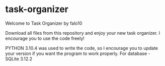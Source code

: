 # task-organizer
Welcome to Task Organizer by falo10

Download all files from this repository and enjoy your new task organizer. I encourage you to use the code freely!

PYTHON 3.10.4 was used to write the code, so I encourage you to update your version if you want the program to work properly.
For database - SQLite 3.12.2
